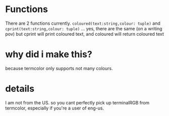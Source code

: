 # Functions
There are 2 functions currently.
`coloured(text:string,colour: tuple)`
and
`cprint(text:string,colour: tuple)`
...
yes, there are the same (on a writing pov) but cprint will print coloured text, and coloured will return coloured text
# why did i make this?
because termcolor only supports not many colours.

# details
I am not from the US. so you cant perfectly pick up terminalRGB from termcolor, especially if you're a user of eng-us.
